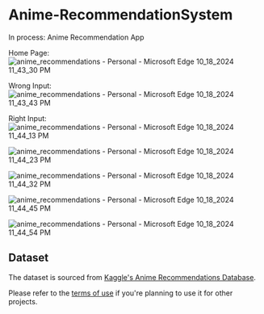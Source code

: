 # Anime-RecommendationSystem
In process: Anime Recommendation App

Home Page:
![anime_recommendations - Personal - Microsoft​ Edge 10_18_2024 11_43_30 PM](https://github.com/user-attachments/assets/fe693a82-3a19-495e-9566-3c84798d4a89)

Wrong Input:
![anime_recommendations - Personal - Microsoft​ Edge 10_18_2024 11_43_43 PM](https://github.com/user-attachments/assets/30c16c10-8bf8-457a-af42-4b05f9c7a0eb)

Right Input: 
![anime_recommendations - Personal - Microsoft​ Edge 10_18_2024 11_44_13 PM](https://github.com/user-attachments/assets/38f4c9bd-7ec8-4ff7-a8fe-fe3105e8b449)

![anime_recommendations - Personal - Microsoft​ Edge 10_18_2024 11_44_23 PM](https://github.com/user-attachments/assets/0aecf0dc-6566-4647-b12a-9a932f805913)

![anime_recommendations - Personal - Microsoft​ Edge 10_18_2024 11_44_32 PM](https://github.com/user-attachments/assets/570e95d1-170a-4b99-811a-912ba46ff90c)

![anime_recommendations - Personal - Microsoft​ Edge 10_18_2024 11_44_45 PM](https://github.com/user-attachments/assets/0e18441c-5aea-4ec9-9261-7533356b6c7a)

![anime_recommendations - Personal - Microsoft​ Edge 10_18_2024 11_44_54 PM](https://github.com/user-attachments/assets/1cb81681-dfad-40b5-97dd-b01c7d074cdb)


## Dataset

The dataset is sourced from [Kaggle's Anime Recommendations Database](https://www.kaggle.com/datasets/CooperUnion/anime-recommendations-database).

Please refer to the [terms of use](https://www.kaggle.com/datasets) if you're planning to use it for other projects.
